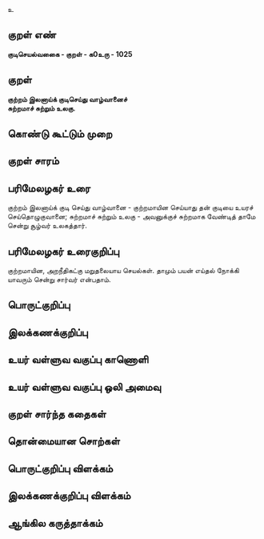 உ

## குறள் எண் 

**குடிசெயல்வகைை - குறள் - க0உரு - 1025**

## குறள் 

**குற்றம் இலனாய்க் குடிசெய்து வாழ்வானைச்  
சுற்றமாச் சுற்றும் உலகு.**

## கொண்டு கூட்டும் முறை


## குறள் சாரம் 


## பரிமேலழகர் உரை

குற்றம் இலனாய்க் குடி செய்து வாழ்வானை - குற்றமாயின செய்யாது தன் குடியை உயரச் செய்தொழுகுவானை; சுற்றமாச் சுற்றும் உலகு - அவனுக்குச் சுற்றமாக வேண்டித் தாமே சென்று சூழ்வர் உலகத்தார்.

## பரிமேலழகர் உரைகுறிப்பு   

குற்றமாயின, அறநீதிகட்கு மறுதலையாய செயல்கள். தாமும் பயன் எய்தல் நோக்கி யாவரும் சென்று சார்வர் என்பதாம்.

## பொருட்குறிப்பு 


## இலக்கணக்குறிப்பு  


## உயர் வள்ளுவ வகுப்பு காணொளி


## உயர் வள்ளுவ வகுப்பு ஒலி அமைவு 

 
## குறள் சார்ந்த கதைகள் 


## தொன்மையான சொற்கள்


## பொருட்குறிப்பு விளக்கம்


## இலக்கணக்குறிப்பு விளக்கம்


## ஆங்கில கருத்தாக்கம் 


